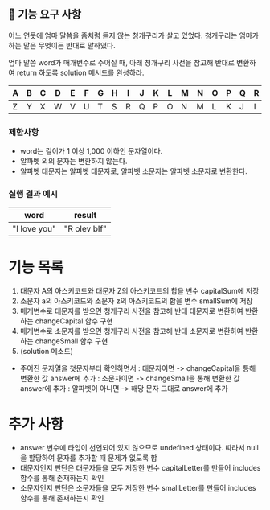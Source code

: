 ## 🚀 기능 요구 사항

어느 연못에 엄마 말씀을 좀처럼 듣지 않는 청개구리가 살고 있었다. 청개구리는 엄마가 하는 말은 무엇이든 반대로 말하였다.

엄마 말씀 word가 매개변수로 주어질 때, 아래 청개구리 사전을 참고해 반대로 변환하여 return 하도록 solution 메서드를 완성하라.

| A | B | C | D | E | F | G | H | I | J | K | L | M | N | O | P | Q | R | S | T | U | V | W | X | Y | Z |
| --- | --- | --- | --- | --- | --- | --- | --- | --- | --- | --- | --- | --- | --- | --- | --- | --- | --- | --- | --- | --- | --- | --- | --- | --- | --- |
| Z | Y | X | W | V | U | T | S | R | Q | P | O | N | M | L | K | J | I | H | G | F | E | D | C | B | A |

### 제한사항

- word는 길이가 1 이상 1,000 이하인 문자열이다.
- 알파벳 외의 문자는 변환하지 않는다.
- 알파벳 대문자는 알파벳 대문자로, 알파벳 소문자는 알파벳 소문자로 변환한다.

### 실행 결과 예시

| word | result |
| --- | --- |
| "I love you" | "R olev blf" |


# 기능 목록
1. 대문자 A의 아스키코드와 대문자 Z의 아스키코드의 합을 변수 capitalSum에 저장
2. 소문자 a의 아스키코드와 소문자 z의 아스키코드의 합을 변수 smallSum에 저장
3. 매개변수로 대문자를 받으면 청개구리 사전을 참고해 반대 대문자로 변환하여 반환하는 changeCapital 함수 구현
4. 매개변수로 소문자를 받으면 청개구리 사전을 참고해 반대 소문자로 변환하여 반환하는 changeSmall 함수 구현
5. (solution 메소드)
-  주어진 문자열을 첫문자부터 확인하면서 
:  대문자이면 -> changeCapital을 통해 변환한 값 answer에 추가
:  소문자이면 -> changeSmall을 통해 변환한 값 answer에 추가
:  알파벳이 아니면 -> 해당 문자 그대로 answer에 추가

# 추가 사항
- answer 변수에 타입이 선언되어 있지 않으므로 undefined 상태이다. 따라서 null을 할당하여 문자를 추가할 때 문제가 없도록 함
- 대문자인지 판단은 대문자들을 모두 저장한 변수 capitalLetter를 만들어 includes함수를 통해 존재하는지 확인
- 소문자인지 판단은 소문자들을 모두 저장한 변수 smallLetter를 만들어 includes함수를 통해 존재하는지 확인 
